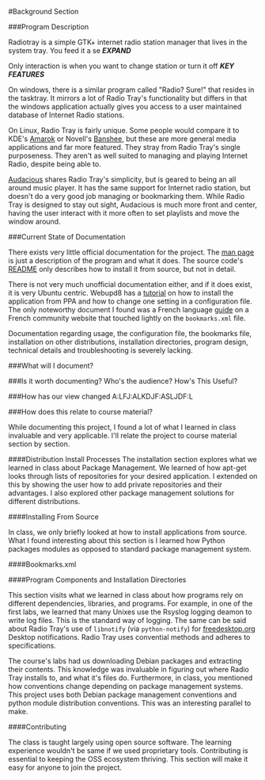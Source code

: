 #Background Section

###Program Description

Radiotray is a simple GTK+ internet radio station manager that lives in the system tray. You feed it a se ***EXPAND***

Only interaction is when you want to change station or turn it off
***KEY FEATURES***

On windows, there is a similar program called "Radio? Sure!" that resides in the tasktray. It mirrors a lot of Radio Tray's functionality but differs in that the windows application actually gives you access to a user maintained database of Internet Radio stations.

On Linux, Radio Tray is fairly unique. Some people would compare it to KDE's [Amarok](http://amarok.kde.org/) or Novell's [Banshee](http://banshee.fm/), but these are more general media applications and far more featured. They stray from Radio Tray's single purposeness. They aren't as well suited to managing and playing Internet Radio, despite being able to.

[Audacious](http://audacious-media-player.org/) shares Radio Tray's simplicity, but is geared to being an all around music player. It has the same support for Internet radio station, but doesn't do a very good job managing or bookmarking them. While Radio Tray is designed to stay out sight, Audacious is much more front and center, having the user interact with it more often to set playlists and move the window around.

###Current State of Documentation

There exists very little official documentation for the project. The [man page](http://manpages.ubuntu.com/manpages/precise/en/man1/radiotray.1.html) is just a description of the program and what it does. The source code's [README](https://bitbucket.org/carlmig/radio-tray/src) only describes how to install it from source, but not in detail.

There is not very much unofficial documentation either, and if it does exist, it is very Ubuntu centric. Webupd8 has a [tutorial](http://www.webupd8.org/2011/04/how-to-enable-ubuntu-appindicator-for.html) on how to install the application from PPA and how to change one setting in a configuration file. The only noteworthy document I found was a French language [guide](http://doc.ubuntu-fr.org/radiotray) on a French community website that touched lightly on the `bookmarks.xml` file.

Documentation regarding usage, the configuration file, the bookmarks file, installation on other distributions, installation directories, program design, technical details and troubleshooting is severely lacking. 

###What will I document?



###Is it worth documenting? Who's the audience? How's This Useful?


###How has our view changed A:LFJ:ALKDJF:ASLJDF:L


###How does this relate to course material?

While documenting this project, I found a lot of what I learned in class invaluable and very applicable. I'll relate the project to course material section by section.

####Distribution Install Processes
The installation section explores what we learned in class about Package Management. We learned of how apt-get looks through lists of repositories for your desired application. I extended on this by showing the user how to add private repositories and their advantages. I also explored other package management solutions for different distributions.

####Installing From Source

In class, we only briefly looked at how to install applications from source. What I found interesting about this section is I learned how Python packages modules as opposed to standard package management system.

####Bookmarks.xml

####Program Components and Installation Directories

This section visits what we learned in class about how programs rely on different dependencies, libraries, and programs. For example, in one of the first labs, we learned that many Unixes use the Rsyslog logging deamon to write log files. This is the standard way of logging. The same can be said about Radio Tray's use of `libnotify` (via `python-notify`) for [freedesktop.org](http://www.freedesktop.org/wiki/) Desktop notifications. Radio Tray uses convential methods and adheres to specifications.

The course's labs had us downloading Debian packages and extracting their contents. This knowledge was invaluable in figuring out where Radio Tray installs to, and what it's files do. Furthermore, in class, you mentioned how conventions change depending on package management systems. This project uses both Debian package management conventions and python module distribution conventions. This was an interesting parallel to make.

####Contributing

The class is taught largely using open source software. The learning experience wouldn't be same if we used proprietary tools. Contributing is essential to keeping the OSS ecosystem thriving. This section will make it easy for anyone to join the project.

